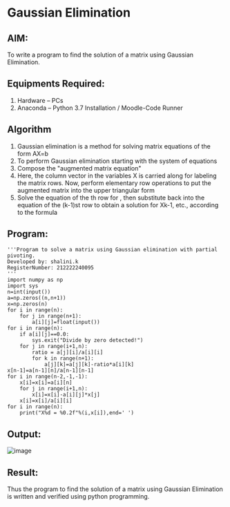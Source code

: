 # Gaussian Elimination

## AIM:
To write a program to find the solution of a matrix using Gaussian Elimination.

## Equipments Required:
1. Hardware – PCs
2. Anaconda – Python 3.7 Installation / Moodle-Code Runner

## Algorithm
1. Gaussian elimination is a method for solving matrix equations of the form AX=b
2. To perform Gaussian elimination starting with the system of equations
3. Compose the "augmented matrix equation"
4. Here, the column vector in the variables X is carried along for labeling the matrix rows.
Now, perform elementary row operations to put the augmented matrix into the upper triangular form
5.  Solve the equation of the th row for , then substitute back into the equation of the (k-1)st row to
obtain a solution for Xk-1, etc., according to the formula
## Program:
```
'''Program to solve a matrix using Gaussian elimination with partial pivoting.
Developed by: shalini.k
RegisterNumber: 212222240095
'''
import numpy as np
import sys
n=int(input())
a=np.zeros((n,n+1))
x=np.zeros(n)
for i in range(n):
    for j in range(n+1):
        a[i][j]=float(input())
for i in range(n):
    if a[i][j]==0.0:
        sys.exit("Divide by zero detected!")
    for j in range(i+1,n):
        ratio = a[j][i]/a[i][i]
        for k in range(n+1):
            a[j][k]=a[j][k]-ratio*a[i][k]
x[n-1]=a[n-1][n]/a[n-1][n-1]
for i in range(n-2,-1,-1):
    x[i]=x[i]=a[i][n]
    for j in range(i+1,n):
        x[i]=x[i]-a[i][j]*x[j]
    x[i]=x[i]/a[i][i]
for i in range(n):
    print("X%d = %0.2f"%(i,x[i]),end=' ')

```
## Output:
![image](https://github.com/shalinikannan23/Gaussian/assets/118656529/93947390-f113-483e-a810-8035133db7a3)
## Result:
Thus the program to find the solution of a matrix using Gaussian Elimination is written and verified using python programming.

